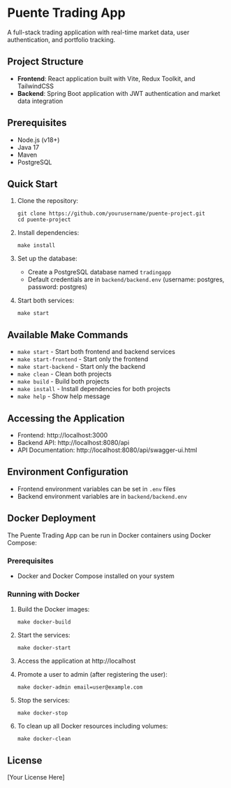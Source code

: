 # Puente Trading App

A full-stack trading application with real-time market data, user authentication, and portfolio tracking.

## Project Structure

- **Frontend**: React application built with Vite, Redux Toolkit, and TailwindCSS
- **Backend**: Spring Boot application with JWT authentication and market data integration

## Prerequisites

- Node.js (v18+)
- Java 17
- Maven
- PostgreSQL

## Quick Start

1. Clone the repository:

   ```
   git clone https://github.com/yourusername/puente-project.git
   cd puente-project
   ```

2. Install dependencies:

   ```
   make install
   ```

3. Set up the database:

   - Create a PostgreSQL database named `tradingapp`
   - Default credentials are in `backend/backend.env` (username: postgres, password: postgres)

4. Start both services:
   ```
   make start
   ```

## Available Make Commands

- `make start` - Start both frontend and backend services
- `make start-frontend` - Start only the frontend
- `make start-backend` - Start only the backend
- `make clean` - Clean both projects
- `make build` - Build both projects
- `make install` - Install dependencies for both projects
- `make help` - Show help message

## Accessing the Application

- Frontend: http://localhost:3000
- Backend API: http://localhost:8080/api
- API Documentation: http://localhost:8080/api/swagger-ui.html

## Environment Configuration

- Frontend environment variables can be set in `.env` files
- Backend environment variables are in `backend/backend.env`

## Docker Deployment

The Puente Trading App can be run in Docker containers using Docker Compose:

### Prerequisites

- Docker and Docker Compose installed on your system

### Running with Docker

1. Build the Docker images:

   ```
   make docker-build
   ```

2. Start the services:

   ```
   make docker-start
   ```

3. Access the application at http://localhost

4. Promote a user to admin (after registering the user):

   ```
   make docker-admin email=user@example.com
   ```

5. Stop the services:

   ```
   make docker-stop
   ```

6. To clean up all Docker resources including volumes:
   ```
   make docker-clean
   ```

## License

[Your License Here]

